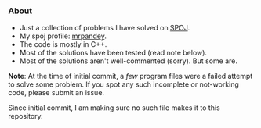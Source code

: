 ### About

- Just a collection of problems I have solved on [SPOJ](http://spoj.com).
- My spoj profile: [mrpandey](http://www.spoj.com/users/mrpandey/).
- The code is mostly in C++.
- Most of the solutions have been tested (read note below).
- Most of the solutions aren't well-commented (sorry). But some are.

**Note**: At the time of initial commit, a *few* program files were a failed attempt to solve some problem. If you spot any such incomplete or not-working code, please submit an issue.

Since initial commit, I am making sure no such file makes it to this repository.
